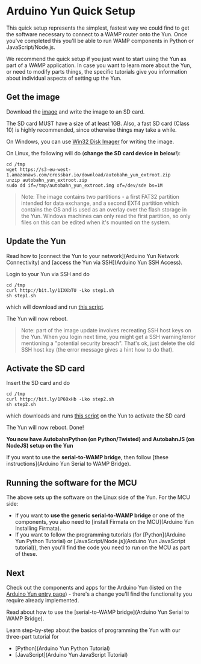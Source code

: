 # Arduino Yun Quick Setup

This quick setup represents the simplest, fastest way we could find to get the software necessary to connect to a WAMP router onto the Yun. Once you've completed this you'll be able to run WAMP components in Python or JavaScript/Node.js.

We recommend the quick setup if you just want to start using the Yun as part of a WAMP application. In case you want to learn more about the Yun, or need to modify parts things, the specific tutorials give you information about individual aspects of setting up the Yun.

## Get the image

Download the [image](https://s3-eu-west-1.amazonaws.com/crossbar.io/download/autobahn_yun_extroot.zip) and write the image to an SD card.

The SD card MUST have a size of at least 1GB. Also, a fast SD card (Class 10) is highly recommended, since otherwise things may take a while.

On Windows, you can use [Win32 Disk Imager](http://sourceforge.net/projects/win32diskimager/) for writing the image.

On Linux, the following will do (**change the SD card device in below!**):

    cd /tmp
    wget https://s3-eu-west-1.amazonaws.com/crossbar.io/download/autobahn_yun_extroot.zip
    unzip autobahn_yun_extroot.zip
    sudo dd if=/tmp/autobahn_yun_extroot.img of=/dev/sde bs=1M

> Note: The image contains two partitions - a first FAT32 partition intended for data exchange, and a second EXT4 partition which contains the OS and is used as an overlay over the flash storage in the Yun. Windows machines can only read the first partition, so only files on this can be edited when it's mounted on the system.

## Update the Yun

Read how to [connect the Yun to your network](Arduino Yun Network Connectivity) and [access the Yun via SSH](Arduino Yun SSH Access).

Login to your Yun via SSH and do

    cd /tmp
    curl http://bit.ly/1IXKbTU -Lko step1.sh
    sh step1.sh

which will download and run [this script](https://raw.githubusercontent.com/crossbario/crossbarexamples/master/iotcookbook/device/yun/quickinstall/step1.sh).

The Yun will now reboot.

> Note: part of the image update involves recreating SSH host keys on the Yun. When you login next time, you might get a SSH warning/error mentioning a "potential security breach". That's ok, just delete the old SSH host key (the error message gives a hint how to do that).

## Activate the SD card

Insert the SD card and do

    cd /tmp
    curl http://bit.ly/1P6OxHb -Lko step2.sh
    sh step2.sh

which downloads and runs [this script](https://raw.githubusercontent.com/crossbario/crossbarexamples/master/iotcookbook/device/yun/quickinstall/step2.sh) on the Yun to activate the SD card

The Yun will now reboot. Done!

**You now have AutobahnPython (on Python/Twisted) and AutobahnJS (on NodeJS) setup on the Yun**

If you want to use the **serial-to-WAMP bridge**, then follow [these instructions](Arduino Yun Serial to WAMP Bridge).

## Running the software for the MCU

The above sets up the software on the Linux side of the Yun. For the MCU side:

* If you want to **use the generic serial-to-WAMP bridge** or one of the components, you also need to [install Firmata on the MCU](Arduino Yun Installing Firmata).
* If you want to follow the programming tutorials (for [Python](Arduino Yun Python Tutorial) or [JavaScript/Node.js](Arduino Yun JavaScript tutorial)), then you'll find the code you need to run on the MCU as part of these.

## Next

Check out the components and apps for the Arduino Yun (listed on the [Arduino Yun entry page](Arduino-Yun)) - there's a change you'll find the functionality you require already implemented.

Read about how to use the [serial-to-WAMP bridge](Arduino Yun Serial to WAMP Bridge).

Learn step-by-step about the basics of programming the Yun with our three-part tutorial for

* [Python](Arduino Yun Python Tutorial)
* [JavaScript](Arduino Yun JavaScript Tutorial)
